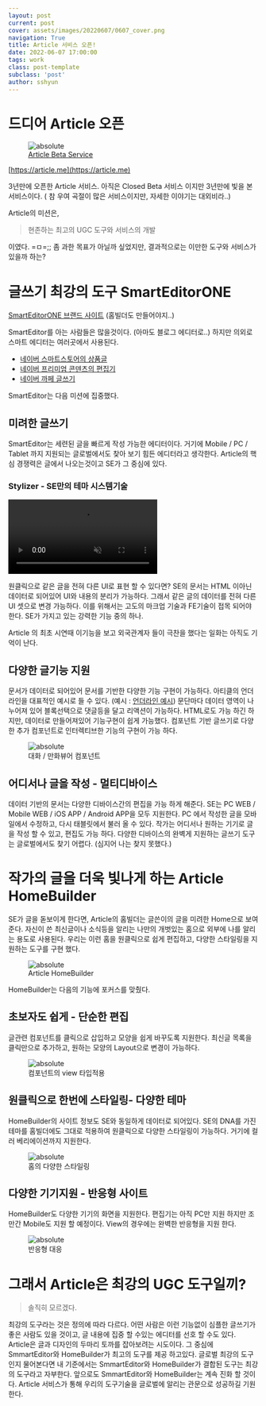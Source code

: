 ```yaml
---
layout: post
current: post
cover: assets/images/20220607/0607_cover.png
navigation: True
title: Article 서비스 오픈!
date: 2022-06-07 17:00:00
tags: work
class: post-template
subclass: 'post'
author: sshyun
---
```


# 드디어 Article 오픈

<figure>
  <img data-action="zoom" src='assets/images/20220607/article_intro.png' alt='absolute'>
  <figcaption><a href="https://article.me" target="blank">Article Beta Service</a></figcaption>
</figure>

[https://article.me](https://article.me)



3년만에 오픈한 Article 서비스. 아직은 Closed Beta 서비스 이지만 3년만에 빛을 본 서비스이다.
( 참 우여 곡절이 많은 서비스이지만, 자세한 이야기는 대외비라..)

Article의 미션은,

> 현존하는 최고의 UGC 도구와 서비스의 개발

이였다. =ㅁ=;;
좀 과한 목표가 아닐까 싶었지만, 결과적으로는 이만한 도구와 서비스가 있을까 하는?

# 글쓰기 최강의 도구 SmartEditorONE

[SmartEditorONE 브랜드 사이트](https://smarteditor.naver.com/desktop/) (홈빌더도 만들어야지..)

SmartEditor를 아는 사람들은 많을것이다. (아마도 블로그 에디터로..)
하지만 의외로 스마트 에디터는 여러곳에서 사용된다.

- [네이버 스마트스토어의 상품글](https://shopping.naver.com/living/homeliving/stores/100641053/products/6767872476?NaPm=ct%3Dl43x3mj3%7Cci%3Dshoppingwindow%7Ctr%3Dswl%7Chk%3D1445408e54b3fdde61c60b96a855eae5a33cb8db%7Ctrx%3D)
- [네이버 프리미엄 콘덴츠의 편집기](https://contents.premium.naver.com/artandlife/knowledge/contents/220605213301550ra)
- [네이버 까페 글쓰기](https://cafe.naver.com/hkct/984714?art=aW50ZXJuYWwtY2FmZS1zZWN0aW9uLWVkaXRvcnMtcGljaw.eyJ0eXAiOiJKV1QiLCJhbGciOiJIUzI1NiJ9.eyJjYWZlVHlwZSI6IkNBRkVfSUQiLCJhcnRpY2xlSWQiOjk4NDcxNCwiaXNzdWVkQXQiOjE2NTQ1OTE3Nzg2MjEsImNhZmVJZCI6MTAxODYxMTl9.PAuYQWM_hu03YJC9yFzZHhRefyeDN9c6lp_r_jjSCs8)

SmartEditor는 다음 미션에 집중했다.

## 미려한 글쓰기

SmartEditor는 세련된 글을 빠르게 작성 가능한 에디터이다. 거기에 Mobile / PC / Tablet 까지 지원되는 글로벌에서도 찾아 보기 힘든 에디터라고 생각한다.
Article의 핵심 경쟁력은 글에서 나오는것이고 SE가 그 중심에 있다.

### Stylizer - SE만의 테마 시스템기술

<video class="AboutArticle__video__tY8_k" autoplay="" muted="" loop="" playsinline=""><source src="https://fe-article.pstatic.net/video/about_concept.61dd2a9081fb62af6a1b.mp4" type="video/mp4"></video>

원클릭으로 같은 글을 전혀 다른 UI로 표현 할 수 있다면?
SE의 문서는 HTML 이아닌 데이터로 되어있어 UI와 내용의 분리가 가능하다.
그래서 같은 글의 데이터를 전혀 다른 UI 셋으로 변경 가능하다. 이를 위해서는 고도의 마크업 기술과 FE기술이 접목 되어야 한다.
SE가 가지고 있는 강력한 기능 중의 하나.

 Article 의 최초 시연때 이기능을 보고 외국관계자 들이 극찬을 했다는 일화는 아직도 기억이 난다.

## 다양한 글기능 지원

문서가 데이터로 되어있어 문서를 기반한 다양한 기능 구현이 가능하다. 아티클의 언더라인을 대표적인 예시로 들 수 있다.
(예시 : [언더라인 예시](https://article.me/post/6298f3c3bcff9f53a901c75c?underlineSentenceId=629d9f6def23c17329b96845))
문단마다 데이터 영역이 나누어져 있어 블록선택으로 댓글등을 달고 리액션이 가능하다.
HTML로도 가능 하긴 하지만, 데이터로 만들어져있어 기능구현이 쉽게 가능했다.
컴포넌트 기반 글쓰기로 다양한 추가 컴포넌트로 인터렉티브한 기능의 구현이 가능 하다.

<figure>
  <img data-action="zoom" src='../assets/images/20220607/article_se.png' alt='absolute'>
  <figcaption>대화 / 만화뷰어 컴포넌트</figcaption>
</figure>


## 어디서나 글을 작성 - 멀티디바이스

데이터 기반의 문서는 다양한 디바이스간의 편집을 가능 하게 해준다. SE는 PC WEB / Mobile WEB / iOS APP / Android APP을 모두 지원한다.
PC 에서 작성한 글을 모바일에서 수정하고, 다시 태블릿에서 불러 올 수 있다. 작가는 어디서나 원하는 기기로 글을 작성 할 수 있고, 편집도 가능 하다.
다양한 디바이스의 완벽게 지원하는 글쓰기 도구는 글로벌에서도 찾기 어렵다. (심지어 나는 찾지 못했다.)

# 작가의 글을 더욱 빛나게 하는 Article HomeBuilder

SE가 글을 돋보이게 한다면, Article의 홈빌더는 글쓴이의 글을 미려한 Home으로 보여준다.
자신이 쓴 최신글이나 소식등을 알리는 나만의 개벗있는 홈으로 외부에 나를 알리는 용도로 사용된다.
우리는 이런 홈을 원클릭으로 쉽게 편집하고, 다양한 스타일링을 지원하는 도구를 구현 했다.
 
<figure>
  <img data-action="zoom" src='assets/images/20220607/article_homebuilder.gif' alt='absolute'>
  <figcaption>Article HomeBuilder</figcaption>
</figure>

HomeBuilder는 다음의 기능에 포커스를 맞췄다.

## 초보자도 쉽게 -  단순한 편집

글관련 컴포넌트를 클릭으로 삽입하고 모양을 쉽게 바꾸도록 지원한다.
최신글 목록을 클릭만으로 추가하고, 원하는 모양의 Layout으로 변경이 가능하다.

<figure>
  <img data-action="zoom" src='assets/images/20220607/article_home_view.png' alt='absolute'>
  <figcaption>컴포넌트의 view 타입적용</figcaption>
</figure>

## 원클릭으로 한번에 스타일링- 다양한 테마

HomeBuilder의 사이트 정보도 SE와 동일하게 데이터로 되어있다. SE의 DNA를 가진 테마를 홈빌더에도 그대로 적용하여 원클릭으로 다양한 스타일링이 가능하다.
거기에 컬러 베리에이션까지 지원한다.

<figure>
  <img data-action="zoom" src='assets/images/20220607/article_home_theme.png' alt='absolute'>
  <figcaption>홈의 다양한 스타일링</figcaption>
</figure>


## 다양한 기기지원 - 반응형 사이트

HomeBuilder도 다양한 기기의 화면을 지원한다. 편집기는 아직 PC만 지원 하지만 조만간 Mobile도 지원 할 예정이다.
View의 경우에는 완벽한 반응형을 지원 한다.

<figure>
  <img data-action="zoom" src='assets/images/20220607/article_home_res.png' alt='absolute'>
  <figcaption>반응형 대응</figcaption>
</figure>


# 그래서 Article은 최강의 UGC 도구일끼?

> 솔직히 모르겠다.

최강의 도구라는 것은 정의에 따라 다르다. 어떤 사람은 이런 기능없이 심플한 글쓰기가 좋은 사람도 있을 것이고, 글 내용에 집중 할 수있는 에디터를 선호 할 수도 있다.
Article은 글과 디자인의 두마리 토까를 잡아보려는 시도이다. 그 중심에 SmmartEditor와 HomeBuilder가 최고의 도구를 제공 하고있다.
글로벌 최강의 도구 인지 물어본다면 내 기준에서는 SmmartEditor와 HomeBuilder가 결합된 도구는 최강의 도구라고 자부한다.
앞으로도 SmmartEditor와 HomeBuilder는 계속 진화 할 것이다. Article 서비스가 통해 우리의 도구기술을 글로벌에 알리는 관문으로 성공하길 기원한다.
